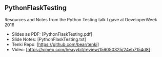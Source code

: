 ## PythonFlaskTesting

Resources and Notes from the Python Testing talk I gave at DeveloperWeek 2016

- Slides as PDF: [PythonFlaskTesting.pdf]
- Slide Notes: [PythonFlaskTesting.txt]
- Tenki Repo: [https://github.com/bear/tenki]
- Video: [https://vimeo.com/heavybit/review/156050325/24eb7154d8]
